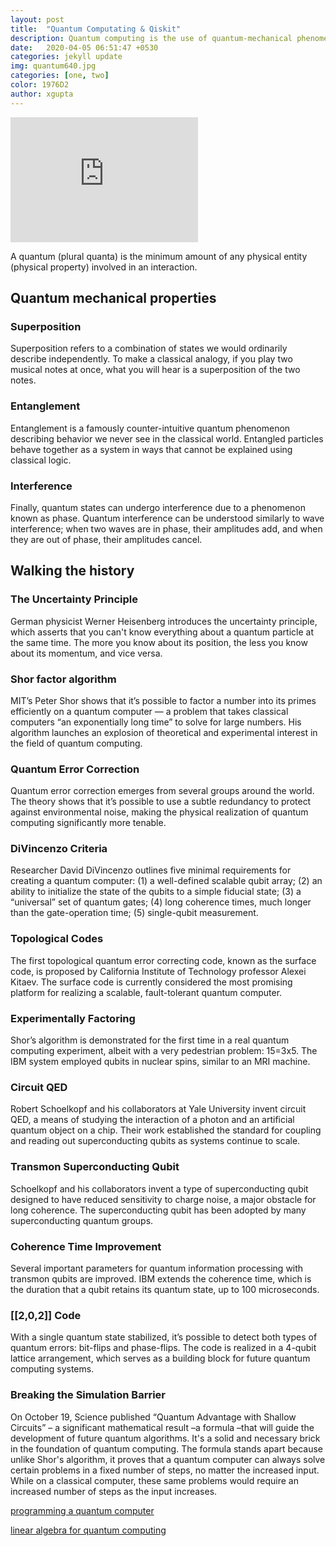 ```yaml
---
layout: post
title:  "Quantum Computating & Qiskit"
description: Quantum computing is the use of quantum-mechanical phenomena such as superposition, interference and entanglement to perform computation.
date:   2020-04-05 06:51:47 +0530
categories: jekyll update
img: quantum640.jpg
categories: [one, two]
color: 1976D2
author: xgupta
---
```



<iframe width="300" height="200" src="https://www.youtube.com/embed/JhHMJCUmq28" frameborder="0" allow="accelerometer; autoplay; encrypted-media; gyroscope; picture-in-picture" allowfullscreen></iframe>



A quantum (plural quanta) is the minimum amount of any physical entity (physical property) involved in an interaction. 

## Quantum mechanical properties

### Superposition

Superposition refers to a combination of states we would ordinarily describe independently. To make a classical analogy, if you play two musical notes at once, what you will hear is a superposition of the two notes.

### Entanglement

Entanglement is a famously counter-intuitive quantum phenomenon describing behavior we never see in the classical world. Entangled particles behave together as a system in ways that cannot be explained using classical logic.

### Interference

Finally, quantum states can undergo interference due to a phenomenon known as phase. Quantum interference can be understood similarly to wave interference; when two waves are in phase, their amplitudes add, and when they are out of phase, their amplitudes cancel.


## Walking the history

### The Uncertainty Principle

German physicist Werner Heisenberg introduces the uncertainty principle, which asserts that you can't know everything about a quantum particle at the same time. The more you know about its position, the less you know about its momentum, and vice versa.

### Shor factor algorithm

MIT’s Peter Shor shows that it’s possible to factor a number into its primes efficiently on a quantum computer — a problem that takes classical computers “an exponentially long time” to solve for large numbers. His algorithm launches an explosion of theoretical and experimental interest in the field of quantum computing.

### Quantum Error Correction

Quantum error correction emerges from several groups around the world. The theory shows that it’s possible to use a subtle redundancy to protect against environmental noise, making the physical realization of quantum computing significantly more tenable.

### DiVincenzo Criteria

Researcher David DiVincenzo outlines five minimal requirements for creating a quantum computer: (1) a well-defined scalable qubit array; (2) an ability to initialize the state of the qubits to a simple fiducial state; (3) a “universal” set of quantum gates; (4) long coherence times, much longer than the gate-operation time; (5) single-qubit measurement.

### Topological Codes

The first topological quantum error correcting code, known as the surface code, is proposed by California Institute of Technology professor Alexei Kitaev. The surface code is currently considered the most promising platform for realizing a scalable, fault-tolerant quantum computer.

### Experimentally Factoring

Shor’s algorithm is demonstrated for the first time in a real quantum computing experiment, albeit with a very pedestrian problem: 15=3x5. The IBM system employed qubits in nuclear spins, similar to an MRI machine.

### Circuit QED

Robert Schoelkopf and his collaborators at Yale University invent circuit QED, a means of studying the interaction of a photon and an artificial quantum object on a chip. Their work established the standard for coupling and reading out superconducting qubits as systems continue to scale.

### Transmon Superconducting Qubit

Schoelkopf and his collaborators invent a type of superconducting qubit designed to have reduced sensitivity to charge noise, a major obstacle for long coherence. The superconducting qubit has been adopted by many superconducting quantum groups.

### Coherence Time Improvement

Several important parameters for quantum information processing with transmon qubits are improved. IBM extends the coherence time, which is the duration that a qubit retains its quantum state, up to 100 microseconds.

### [[2,0,2]] Code

With a single quantum state stabilized, it’s possible to detect both types of quantum errors: bit-flips and phase-flips. The code is realized in a 4-qubit lattice arrangement, which serves as a building block for future quantum computing systems.

### Breaking the Simulation Barrier

On October 19, Science published “Quantum Advantage with Shallow Circuits” – a significant mathematical result –a formula –that will guide the development of future quantum algorithms. It's a solid and necessary brick in the foundation of quantum computing. The formula stands apart because unlike Shor's algorithm, it proves that a quantum computer can always solve certain problems in a fixed number of steps, no matter the increased input. While on a classical computer, these same problems would require an increased number of steps as the input increases.

[programming a quantum computer](https://towardsdatascience.com/programming-a-quantum-computer-21baf506bdc4)

[linear algebra for quantum computing](https://github.com/The-Singularity-Research/linear_algebra_for_quantum_computing)

